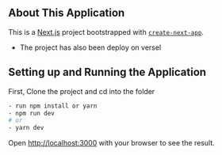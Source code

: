 ## About This Application

This is a [Next.js](https://nextjs.org/) project bootstrapped with [`create-next-app`](https://github.com/vercel/next.js/tree/canary/packages/create-next-app).

- The project has also been deploy on versel

## Setting up and Running the Application

First, Clone the project and cd into the folder

```bash
- run npm install or yarn
- npm run dev
# or
- yarn dev
```

Open [http://localhost:3000](http://localhost:3000) with your browser to see the result.
